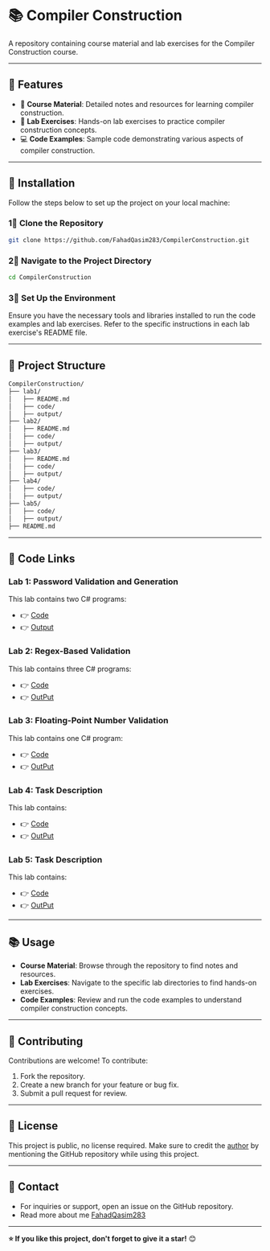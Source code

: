 # 📚 Compiler Construction

A repository containing course material and lab exercises for the Compiler Construction course.

---

## 👋 Features

- 🔧 **Course Material**: Detailed notes and resources for learning compiler construction.
- 🧪 **Lab Exercises**: Hands-on lab exercises to practice compiler construction concepts.
- 💻 **Code Examples**: Sample code demonstrating various aspects of compiler construction.

---

## 🚀 Installation

Follow the steps below to set up the project on your local machine:

### 1⃣ Clone the Repository

```bash
git clone https://github.com/FahadQasim283/CompilerConstruction.git
``` 
### 2⃣ Navigate to the Project Directory
```bash
cd CompilerConstruction
```
### 3⃣ Set Up the Environment
Ensure you have the necessary tools and libraries installed to run the code examples and lab exercises. Refer to the specific instructions in each lab exercise's README file.

---

## 📂 Project Structure

```bash
CompilerConstruction/
├── lab1/
│   ├── README.md
│   ├── code/
│   ├── output/
├── lab2/
│   ├── README.md
│   ├── code/
│   ├── output/
├── lab3/
│   ├── README.md
│   ├── code/
│   ├── output/
├── lab4/
│   ├── code/
│   ├── output/
├── lab5/
│   ├── code/
│   ├── output/
├── README.md
```

---

## 🧪 Code Links

### Lab 1: Password Validation and Generation
This lab contains two C# programs:
- 👉 [Code](lab1/code/)
- 👉 [Output](lab1/ouput)

### Lab 2: Regex-Based Validation
This lab contains three C# programs:
- 👉 [Code](lab2/code/)
- 👉 [OutPut](lab2/output/)

### Lab 3: Floating-Point Number Validation
This lab contains one C# program:
- 👉 [Code](lab3/code/)
- 👉 [OutPut](lab3/output/)

### Lab 4: Task Description
This lab contains:
- 👉 [Code](lab4/code/)
- 👉 [OutPut](lab4/output/)

### Lab 5: Task Description
This lab contains:
- 👉 [Code](lab5/code/)
- 👉 [OutPut](lab5/output/)

---

## 📚 Usage
- **Course Material**: Browse through the repository to find notes and resources.
- **Lab Exercises**: Navigate to the specific lab directories to find hands-on exercises.
- **Code Examples**: Review and run the code examples to understand compiler construction concepts.

---

## 🤝 Contributing
Contributions are welcome! To contribute:
1. Fork the repository.
2. Create a new branch for your feature or bug fix.
3. Submit a pull request for review.

---

## 📝 License
This project is public, no license required. Make sure to credit the [author](https://github.com/FahadQasim283/) by mentioning the GitHub repository while using this project.

---

## 📧 Contact
- For inquiries or support, open an issue on the GitHub repository.
- Read more about me [FahadQasim283](https://github.com/FahadQasim283/)
---

**⭐️ If you like this project, don't forget to give it a star!** 😊
